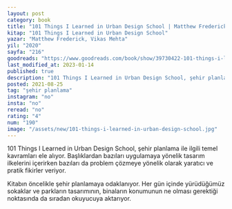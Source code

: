 ```yaml
---
layout: post
category: book
title: "101 Things I Learned in Urban Design School | Matthew Frederick, Vikas Mehta (Kitap)"
kitap: "101 Things I Learned in Urban Design School"
yazar: "Matthew Frederick, Vikas Mehta"
yil: "2020"
sayfa: "216"
goodreads: "https://www.goodreads.com/book/show/39730422-101-things-i-learned-in-urban-design-school"
last_modified_at: 2023-01-14
published: true
description: "101 Things I Learned in Urban Design School, şehir planlama ile ilgili temel kavramları ele alıyor."
posted: 2021-08-25
tag: "şehir planlama"
instagram: "no"
insta: "no"
reread: "no"
rating: "4"
num: "190"
image: "/assets/new/101-things-i-learned-in-urban-design-school.jpg"
---
```


101 Things I Learned in Urban Design School, şehir planlama ile ilgili temel kavramları ele alıyor. Başlıklardan bazıları uygulamaya yönelik tasarım ilkelerini içerirken bazıları da problem çözmeye yönelik olarak yaratıcı ve pratik fikirler veriyor.

Kitabın öncelikle şehir planlamaya odaklanıyor. Her gün içinde yürüdüğümüz sokaklar ve parkların tasarımının, binaların konumunun ne olması gerektiği noktasında da sıradan okuyucuya aktarıyor.
